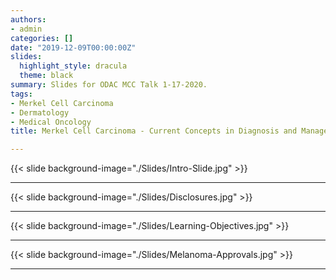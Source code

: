 ```yaml
---
authors: 
- admin
categories: []
date: "2019-12-09T00:00:00Z"
slides:
  highlight_style: dracula
  theme: black
summary: Slides for ODAC MCC Talk 1-17-2020.
tags: 
- Merkel Cell Carcinoma
- Dermatology
- Medical Oncology
title: Merkel Cell Carcinoma - Current Concepts in Diagnosis and Management   

---
```


{{< slide background-image="./Slides/Intro-Slide.jpg" >}}


---

{{< slide background-image="./Slides/Disclosures.jpg" >}}  

---

{{< slide background-image="./Slides/Learning-Objectives.jpg" >}}  

---

{{< slide background-image="./Slides/Melanoma-Approvals.jpg" >}}  

---
